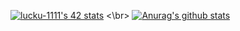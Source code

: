 [![lucku-1111's 42 stats](https://badge42.herokuapp.com/api/stats/seoklee)](https://github.com/lucku-1111)
<\br>
[![Anurag's github stats](https://github-readme-stats.vercel.app/api?username=seoklee&theme=gruvbox)](https://github.com/anuraghazra/github-readme-stats)
